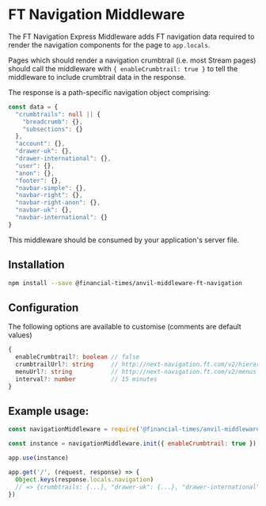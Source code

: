 # FT Navigation Middleware

The FT Navigation Express Middleware adds FT navigation data required to render the navigation components for the page to `app.locals`.

Pages which should render a navigation crumbtrail (i.e. most Stream pages) should call the middleware with `{ enableCrumbtrail: true }` to tell the middleware to include crumbtrail data in the response.

The response is a path-specific navigation object comprising:

```ts
const data = {
  "crumbtrails": null || {
    "breadcrumb": {},  
    "subsections": {}  
  },                    
  "account": {},
  "drawer-uk": {},
  "drawer-international": {},
  "user": {},
  "anon": {},
  "footer": {},
  "navbar-simple": {},
  "navbar-right": {},
  "navbar-right-anon": {},
  "navbar-uk": {},
  "navbar-international": {}
}
```

This middleware should be consumed by your application's server file.


## Installation
```bash
npm install --save @financial-times/anvil-middleware-ft-navigation
```

## Configuration

The following options are available to customise (comments are default values)

```ts
{ 
  enableCrumbtrail?: boolean // false
  crumbtrailUrl?: string     // http://next-navigation.ft.com/v2/hierarchy
  menuUrl?: string           // http://next-navigation.ft.com/v2/menus
  interval?: number          // 15 minutes
}
```

## Example usage:
```js
const navigationMiddleware = require('@financial-times/anvil-middleware-ft-navigation')

const instance = navigationMiddleware.init({ enableCrumbtrail: true })

app.use(instance)

app.get('/', (request, response) => {
  Object.keys(response.locals.navigation)
  // => {crumbtrails: {...}, "drawer-uk": {...}, "drawer-international": {...}, ...}
})
```
